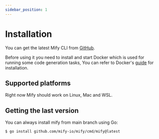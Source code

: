 ```yaml
---
sidebar_position: 1
---
```


# Installation

You can get the latest Mify CLI from [GitHub](https://github.com/mify-io/mify/releases).

Before using it you need to install and start Docker which is used for running
some code generation tasks, You can refer to Docker's
[guide](https://docs.docker.com/get-docker/) for installation.

## Supported platforms

Right now Mify should work on Linux, Mac and WSL.

## Getting the last version

You can always install mify from main branch using Go:
```sh
$ go install github.com/mify-io/mify/cmd/mify@latest
```
